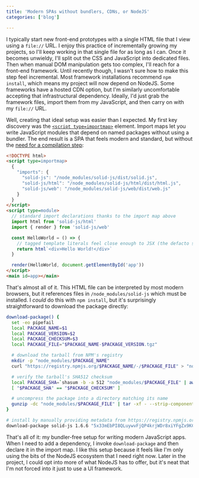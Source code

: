```yaml
---
title: 'Modern SPAs without bundlers, CDNs, or NodeJS'
categories: ['blog']

---
```


I typically start new front-end prototypes with a single HTML file that I view using a `file://` URL.
I enjoy this practice of incrementally growing my projects, so I'll keep working in that single file for as long as I can.
Once it becomes unwieldy, I'll split out the CSS and JavaScript into dedicated files.
Then when manual DOM manipulation gets too complex, I'll reach for a front-end framework.
Until recently though, I wasn't sure how to make this step feel incremental.
Most framework installations recommend `npm install`, which means my project will now depend on NodeJS.
Some frameworks have a hosted CDN option, but I'm similarly uncomfortable accepting that infrastructural dependency.
Ideally, I'd just grab the framework files, import them from my JavaScript, and then carry on with my `file://` URL.

Well, creating that ideal setup was easier than I expected.
My first key discovery was the [`<script type=importmap>`][] element.
Import maps let you write JavaScript modules that depend on named packages without using a bundler.
The end result is a SPA that feels modern and standard, but without the [need for a compilation step][]:

```html
<!DOCTYPE html>
<script type=importmap>
  {
    "imports": {
      "solid-js": "/node_modules/solid-js/dist/solid.js",
      "solid-js/html": "/node_modules/solid-js/html/dist/html.js",
      "solid-js/web": "/node_modules/solid-js/web/dist/web.js"
    }
  }
</script>
<script type=module>
  // standard import declarations thanks to the import map above
  import html from 'solid-js/html'
  import { render } from 'solid-js/web'

  const HelloWorld = () => {
    // tagged template literals feel close enough to JSX (the defacto standard)
    return html`<div>Hello World!</div>`
  }

  render(HelloWorld, document.getElementById('app'))
</script>
<main id=app></main>
```

That's almost all of it.
This HTML file can be interpreted by most modern browsers, but it references files in `/node_modules/solid-js` which must be installed.
I _could_ do this with `npm install`, but it's surprisingly straightforward to download the package directly:

```bash
download-package() {
  set -eo pipefail
  local PACKAGE_NAME=$1
  local PACKAGE_VERSION=$2
  local PACKAGE_CHECKSUM=$3
  local PACKAGE_FILE="$PACKAGE_NAME-$PACKAGE_VERSION.tgz"

  # download the tarball from NPM's registry
  mkdir -p "node_modules/$PACKAGE_NAME"
  curl "https://registry.npmjs.org/$PACKAGE_NAME/-/$PACKAGE_FILE" > "node_modules/$PACKAGE_FILE"

  # verify the tarball's SHA512 checksum
  local PACKAGE_SHA=`shasum -b -a 512 "node_modules/$PACKAGE_FILE" | awk '{ print $1 }' | xxd -r -p | base64`
  [ "$PACKAGE_SHA" == "$PACKAGE_CHECKSUM" ]

  # uncompress the package into a directory matching its name
  gunzip -dc "node_modules/$PACKAGE_FILE" | tar -xf - --strip-components 1 -C "node_modules/$PACKAGE_NAME"
}

# install by manually providing metadata from https://registry.npmjs.org/solid-js
download-package solid-js 1.6.6 "5x33mEbPI8QLuywvFjQP4krjWDr8xiYFgZx9KCBH7b0ZzypQCHaUubob7bK6i+1u6nhaAqhWtvXS587Kb8DShA=="
```

That's all of it: my bundler-free setup for writing modern JavaScript apps.
When I need to add a dependency, I invoke `download-package` and then declare it in the import map.
I like this setup because it feels like I'm only using the bits of the NodeJS ecosystem that I need right now.
Later in the project, I could opt into more of what NodeJS has to offer, but it's neat that I'm not forced into it just to use a UI framework.

[`<script type=importmap>`]: https://developer.mozilla.org/en-US/docs/Web/HTML/Element/script/type/importmap
[need for a compilation step]: https://www.solidjs.com/tutorial/introduction_basics
